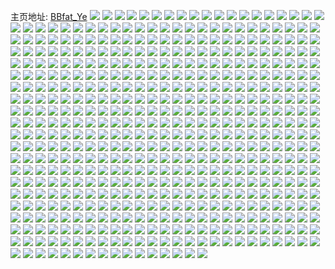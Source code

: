 主页地址: [BBfat_Ye](https://weibo.com/u/6334858613) 
![](https://wx4.sinaimg.cn/mw2000/006UIq6Vly1h9nfqwia8hj32c0340u10.jpg) 
![](https://wx4.sinaimg.cn/mw2000/006UIq6Vly1h9nfrem6htj32c0340x6q.jpg) 
![](https://wx4.sinaimg.cn/mw2000/006UIq6Vly1h9nfrkjxevj32702xbb2a.jpg) 
![](https://wx4.sinaimg.cn/mw2000/006UIq6Vly1h9my92kx27j32c0340hdu.jpg) 
![](https://wx4.sinaimg.cn/mw2000/006UIq6Vly1h9my9bxynpj32ai320e82.jpg) 
![](https://wx4.sinaimg.cn/mw2000/006UIq6Vly1h9myauv4fyj32dc35sqv8.jpg) 
![](https://wx4.sinaimg.cn/mw2000/006UIq6Vly1h9my9p5jtcj31sc2dshdu.jpg) 
![](https://wx4.sinaimg.cn/mw2000/006UIq6Vly1h9myb9ss6nj32at32e4qr.jpg) 
![](https://wx4.sinaimg.cn/mw2000/006UIq6Vly1h9jv2ovah0j30vr16c48e.jpg) 
![](https://wx4.sinaimg.cn/mw2000/006UIq6Vly1h9jv2t7yryj32c03407wl.jpg) 
![](https://wx4.sinaimg.cn/mw2000/006UIq6Vly1h9jv2ua6moj31re2ciu0x.jpg) 
![](https://wx4.sinaimg.cn/mw2000/006UIq6Vly1h9jv2wk4ytj314h1hzkjl.jpg) 
![](https://wx4.sinaimg.cn/mw2000/006UIq6Vly1h9jv3lywmdj30u713u143.jpg) 
![](https://wx4.sinaimg.cn/mw2000/006UIq6Vly1h9iiereunrj319w1p64kc.jpg) 
![](https://wx4.sinaimg.cn/mw2000/006UIq6Vly1h9ii83vrzrj32c0340qv6.jpg) 
![](https://wx4.sinaimg.cn/mw2000/006UIq6Vly1h9ii927wgqj32c0340kjn.jpg) 
![](https://wx4.sinaimg.cn/mw2000/006UIq6Vly1h9ii7ugrg6j32c0340e82.jpg) 
![](https://wx4.sinaimg.cn/mw2000/006UIq6Vly1h9ii9m7rhwj32c033znpd.jpg) 
![](https://wx4.sinaimg.cn/mw2000/006UIq6Vly1h9ii8u06d9j31sd2dthdt.jpg) 
![](https://wx4.sinaimg.cn/mw2000/006UIq6Vly1h9ii7e70qpj31qg2bae81.jpg) 
![](https://wx4.sinaimg.cn/mw2000/006UIq6Vly1h9ii8pp9xrj31um2gte81.jpg) 
![](https://wx4.sinaimg.cn/mw2000/006UIq6Vly1h9ii8okbetj31vs2ienpd.jpg) 
![](https://wx4.sinaimg.cn/mw2000/006UIq6Vly1h9ii7p6urgj32c033zb2c.jpg) 
![](https://wx4.sinaimg.cn/mw2000/006UIq6Vly1h9ii8g9jzrj32a931p7wk.jpg) 
![](https://wx4.sinaimg.cn/mw2000/006UIq6Vly1h9ii8m32drj32c0340qv7.jpg) 
![](https://wx4.sinaimg.cn/mw2000/006UIq6Vly1h9ii8qnr2zj32c0340kjl.jpg) 
![](https://wx4.sinaimg.cn/mw2000/006UIq6Vly1h9ii8vb9llj32dc35sqv5.jpg) 
![](https://wx4.sinaimg.cn/mw2000/006UIq6Vly1h9iia52sn1j32c03404qr.jpg) 
![](https://wx4.sinaimg.cn/mw2000/006UIq6Vly1h9gdrkawhyj32c0340e82.jpg) 
![](https://wx4.sinaimg.cn/mw2000/006UIq6Vly1h9gdro9wbyj32002o0kjm.jpg) 
![](https://wx4.sinaimg.cn/mw2000/006UIq6Vly1h9gdrmgma2j31sc2dshdt.jpg) 
![](https://wx4.sinaimg.cn/mw2000/006UIq6Vly1h9gdrj7aq8j31rh2ife82.jpg) 
![](https://wx4.sinaimg.cn/mw2000/006UIq6Vly1h9gdrq3ij9j32c03407wi.jpg) 
![](https://wx4.sinaimg.cn/mw2000/006UIq6Vly1h9gdrr8febj32dc35s7wi.jpg) 
![](https://wx4.sinaimg.cn/mw2000/006UIq6Vly1h9gdru16vaj32c0340qv6.jpg) 
![](https://wx4.sinaimg.cn/mw2000/006UIq6Vly1h9gdvxzfogj32c0340npe.jpg) 
![](https://wx4.sinaimg.cn/mw2000/006UIq6Vly1h9ge37as2sj31sc2dse82.jpg) 
![](https://wx4.sinaimg.cn/mw2000/006UIq6Vly1h9gdrln2z0j32832ys7wj.jpg) 
![](https://wx4.sinaimg.cn/mw2000/006UIq6Vly1h9gdvv84e0j320x2p81ky.jpg) 
![](https://wx4.sinaimg.cn/mw2000/006UIq6Vly1h9f6gxoh2wj32c0340e83.jpg) 
![](https://wx4.sinaimg.cn/mw2000/006UIq6Vly1h9f6h43xqwj32c0340b2b.jpg) 
![](https://wx4.sinaimg.cn/mw2000/006UIq6Vly1h9f6h0guc0j32dc35sqv5.jpg) 
![](https://wx4.sinaimg.cn/mw2000/006UIq6Vly1h9f6h20c6tj32dc35snpe.jpg) 
![](https://wx4.sinaimg.cn/mw2000/006UIq6Vly1h9f6gzi681j31tk2fex6p.jpg) 
![](https://wx4.sinaimg.cn/mw2000/006UIq6Vly1h9bgf294vlj31r0340qv6.jpg) 
![](https://wx4.sinaimg.cn/mw2000/006UIq6Vly1h9bgflvnrlj31sc2dsu0x.jpg) 
![](https://wx4.sinaimg.cn/mw2000/006UIq6Vly1h9bgfp6z21j31sc2dsnpd.jpg) 
![](https://wx4.sinaimg.cn/mw2000/006UIq6Vly1h9bgg802hgj31sc2ds1kz.jpg) 
![](https://wx4.sinaimg.cn/mw2000/006UIq6Vly1h9bggk3nihj32aa31p4qr.jpg) 
![](https://wx4.sinaimg.cn/mw2000/006UIq6Vly1h9bggknawyj311i1e079j.jpg) 
![](https://wx4.sinaimg.cn/mw2000/006UIq6Vly1h9bggsqnqbj31j821mx6p.jpg) 
![](https://wx4.sinaimg.cn/mw2000/006UIq6Vly1h977h5bb8xj32c0340qv6.jpg) 
![](https://wx4.sinaimg.cn/mw2000/006UIq6Vly1h977gvzqeyj32d635s1kz.jpg) 
![](https://wx4.sinaimg.cn/mw2000/006UIq6Vly1h977hbnjjij31ob28db29.jpg) 
![](https://wx4.sinaimg.cn/mw2000/006UIq6Vly1h977h9d7x1j32dg35s1kx.jpg) 
![](https://wx4.sinaimg.cn/mw2000/006UIq6Vly1h977hgwycyj31on28u4qq.jpg) 
![](https://wx4.sinaimg.cn/mw2000/006UIq6Vly1h977hqhn6rj30yi1a0wzj.jpg) 
![](https://wx4.sinaimg.cn/mw2000/006UIq6Vly1h92d53xzcuj31z82mye82.jpg) 
![](https://wx4.sinaimg.cn/mw2000/006UIq6Vly1h92d55dhggj32c02c0b2a.jpg) 
![](https://wx4.sinaimg.cn/mw2000/006UIq6Vly1h92d576jdwj32c0340e83.jpg) 
![](https://wx4.sinaimg.cn/mw2000/006UIq6Vly1h92d58d8ofj32dc35sx6p.jpg) 
![](https://wx4.sinaimg.cn/mw2000/006UIq6Vly1h92d59og35j32dc35s4qq.jpg) 
![](https://wx4.sinaimg.cn/mw2000/006UIq6Vly1h92d5bxiucj31yq2mcx6q.jpg) 
![](https://wx4.sinaimg.cn/mw2000/006UIq6Vly1h92d5d2ydaj32c03407wi.jpg) 
![](https://wx4.sinaimg.cn/mw2000/006UIq6Vly1h92d52qb4vj32c0340u0y.jpg) 
![](https://wx4.sinaimg.cn/mw2000/006UIq6Vly1h92d5flni0j32c0340qv6.jpg) 
![](https://wx4.sinaimg.cn/mw2000/006UIq6Vly1h92d5hnlm4j32c03407wj.jpg) 
![](https://wx4.sinaimg.cn/mw2000/006UIq6Vly1h90oe2xnvbj32c0340hdw.jpg) 
![](https://wx4.sinaimg.cn/mw2000/006UIq6Vly1h90oebs6e8j317d37ke82.jpg) 
![](https://wx4.sinaimg.cn/mw2000/006UIq6Vly1h90oeflfdtj31uf2gkkjm.jpg) 
![](https://wx4.sinaimg.cn/mw2000/006UIq6Vly1h90oe72zeuj32c0340kjm.jpg) 
![](https://wx4.sinaimg.cn/mw2000/006UIq6Vly1h8vhdlpyo3j32512upnpd.jpg) 
![](https://wx4.sinaimg.cn/mw2000/006UIq6Vly1h8vhdmyjqgj32c03401ky.jpg) 
![](https://wx4.sinaimg.cn/mw2000/006UIq6Vly1h8vhdocj2cj31op28xkjm.jpg) 
![](https://wx4.sinaimg.cn/mw2000/006UIq6Vly1h8vhdpb468j31sc2dsb2a.jpg) 
![](https://wx4.sinaimg.cn/mw2000/006UIq6Vly1h8vhdqymjij31sc2dsqv6.jpg) 
![](https://wx4.sinaimg.cn/mw2000/006UIq6Vly1h8vhdsgtb0j31sc2dshdu.jpg) 
![](https://wx4.sinaimg.cn/mw2000/006UIq6Vly1h8vhdtllatj31sc2dsnpe.jpg) 
![](https://wx4.sinaimg.cn/mw2000/006UIq6Vly1h8vhduv8npj31sc2dsu0y.jpg) 
![](https://wx4.sinaimg.cn/mw2000/006UIq6Vly1h8vhdw3dzbj31sc2dsx6q.jpg) 
![](https://wx4.sinaimg.cn/mw2000/006UIq6Vly1h8vhd9ip2yj32da35s7wi.jpg) 
![](https://wx4.sinaimg.cn/mw2000/006UIq6Vly1h8vhdb6nfpj31sc2ds1kz.jpg) 
![](https://wx4.sinaimg.cn/mw2000/006UIq6Vly1h8vhdde3f1j32c0340e82.jpg) 
![](https://wx4.sinaimg.cn/mw2000/006UIq6Vly1h8vhdewontj32c03407wj.jpg) 
![](https://wx4.sinaimg.cn/mw2000/006UIq6Vly1h8vhdg55fdj31sc2dsx6q.jpg) 
![](https://wx4.sinaimg.cn/mw2000/006UIq6Vly1h8vhdhlufnj31sc2dsu0y.jpg) 
![](https://wx4.sinaimg.cn/mw2000/006UIq6Vly1h8vhdix3wyj31sc2ds7wj.jpg) 
![](https://wx4.sinaimg.cn/mw2000/006UIq6Vly1h8vhd7wfffj31sc2ds7wj.jpg) 
![](https://wx4.sinaimg.cn/mw2000/006UIq6Vly1h8vhdkd3z1j31sc2dsx6q.jpg) 
![](https://wx4.sinaimg.cn/mw2000/006UIq6Vly1h8ttr1pdfkj31p32ox4qq.jpg) 
![](https://wx4.sinaimg.cn/mw2000/006UIq6Vly1h8ttr46xjij30zj1r67wh.jpg) 
![](https://wx4.sinaimg.cn/mw2000/006UIq6Vly1h8ttr5c3tmj30yi22onpd.jpg) 
![](https://wx4.sinaimg.cn/mw2000/006UIq6Vly1h8ttraj4vyj31sc2dsqv6.jpg) 
![](https://wx4.sinaimg.cn/mw2000/006UIq6Vly1h8ttr95nmwj3181269b29.jpg) 
![](https://wx4.sinaimg.cn/mw2000/006UIq6Vly1h8ttraxgofj30u00u0q83.jpg) 
![](https://wx4.sinaimg.cn/mw2000/006UIq6Vly1h8smse549lj32c0340b2b.jpg) 
![](https://wx4.sinaimg.cn/mw2000/006UIq6Vly1h8smseo9g7j30yi22oano.jpg) 
![](https://wx4.sinaimg.cn/mw2000/006UIq6Vly1h8smsf3343j30yi22oh06.jpg) 
![](https://wx4.sinaimg.cn/mw2000/006UIq6Vly1h8smsft8x6j30yi22ongd.jpg) 
![](https://wx4.sinaimg.cn/mw2000/006UIq6Vly1h8smsbodtqj322w2rwqv6.jpg) 
![](https://wx4.sinaimg.cn/mw2000/006UIq6Vly1h8smsw4cdcj31li24pe82.jpg) 
![](https://wx4.sinaimg.cn/mw2000/006UIq6Vly1h8smsq5r1oj32c0340kjn.jpg) 
![](https://wx4.sinaimg.cn/mw2000/006UIq6Vly1h8smsrmi6kj31t92f0hdu.jpg) 
![](https://wx4.sinaimg.cn/mw2000/006UIq6Vly1h8smsophfoj32bv33te84.jpg) 
![](https://wx4.sinaimg.cn/mw2000/006UIq6Vly1h8lwk84ladj31621k41dr.jpg) 
![](https://wx4.sinaimg.cn/mw2000/006UIq6Vly1h8lwkdnxxwj31sc2ds7wj.jpg) 
![](https://wx4.sinaimg.cn/mw2000/006UIq6Vly1h8lwkbqacyj31sc2dsb2b.jpg) 
![](https://wx4.sinaimg.cn/mw2000/006UIq6Vly1h8lwkqrj7uj30m813jjz6.jpg) 
![](https://wx4.sinaimg.cn/mw2000/006UIq6Vly1h8lwkebuu1j319q29a4qp.jpg) 
![](https://wx4.sinaimg.cn/mw2000/006UIq6Vly1h8lwkfka5tj31i02o0qv5.jpg) 
![](https://wx4.sinaimg.cn/mw2000/006UIq6Vly1h8lwk7onv3j31we2ehkjl.jpg) 
![](https://wx4.sinaimg.cn/mw2000/006UIq6Vly1h8lwki8b8xj32c0340x6p.jpg) 
![](https://wx4.sinaimg.cn/mw2000/006UIq6Vly1h8lwkk8ivwj32c03407wj.jpg) 
![](https://wx4.sinaimg.cn/mw2000/006UIq6Vly1h8lwkp60tbj32c0340hdv.jpg) 
![](https://wx4.sinaimg.cn/mw2000/006UIq6Vly1h8juzhzo4kj32c0340u0y.jpg) 
![](https://wx4.sinaimg.cn/mw2000/006UIq6Vly1h8jv08b2dhj32bt2yie82.jpg) 
![](https://wx4.sinaimg.cn/mw2000/006UIq6Vly1h8iom9l06yj31y42lhqv5.jpg) 
![](https://wx4.sinaimg.cn/mw2000/006UIq6Vly1h8iomays2yj32dc35sx6q.jpg) 
![](https://wx4.sinaimg.cn/mw2000/006UIq6Vly1h8iomm0iygj32c0340npe.jpg) 
![](https://wx4.sinaimg.cn/mw2000/006UIq6Vly1h8iomkf20ej32c0340e82.jpg) 
![](https://wx4.sinaimg.cn/mw2000/006UIq6Vly1h8iom7jhalj32c03401kz.jpg) 
![](https://wx4.sinaimg.cn/mw2000/006UIq6Vly1h8iomppyk0j329k30rqv6.jpg) 
![](https://wx4.sinaimg.cn/mw2000/006UIq6Vly1h8iomdsensj31wh2jbe82.jpg) 
![](https://wx4.sinaimg.cn/mw2000/006UIq6Vly1h8iomfizuxj31t92ezx6p.jpg) 
![](https://wx4.sinaimg.cn/mw2000/006UIq6Vly1h8iomhaec9j328j340qv6.jpg) 
![](https://wx4.sinaimg.cn/mw2000/006UIq6Vly1h8iom8kffxj32622w3npe.jpg) 
![](https://wx4.sinaimg.cn/mw2000/006UIq6Vly1h8gm67rwwqj32c0340qv6.jpg) 
![](https://wx4.sinaimg.cn/mw2000/006UIq6Vly1h8gm747f0sj322f2r84qq.jpg) 
![](https://wx4.sinaimg.cn/mw2000/006UIq6Vly1h8gm6x7ctwj32c0340qv6.jpg) 
![](https://wx4.sinaimg.cn/mw2000/006UIq6Vly1h8gm6dz46ij31xk2kr4qq.jpg) 
![](https://wx4.sinaimg.cn/mw2000/006UIq6Vly1h8gm6skvgzj31pv2aix6p.jpg) 
![](https://wx4.sinaimg.cn/mw2000/006UIq6Vly1h8gm6o21z0j31uf2gkx6p.jpg) 
![](https://wx4.sinaimg.cn/mw2000/006UIq6Vly1h8gm784pxfj323j2spnpe.jpg) 
![](https://wx4.sinaimg.cn/mw2000/006UIq6Vly1h8gm8alz0nj326f2wjx6q.jpg) 
![](https://wx4.sinaimg.cn/mw2000/006UIq6Vly1h8gm65j37mj31q62awnpd.jpg) 
![](https://wx4.sinaimg.cn/mw2000/006UIq6Vly1h8gm6kpvyjj32c0340hdv.jpg) 
![](https://wx4.sinaimg.cn/mw2000/006UIq6Vly1h8gm720pgnj321u2qgx6p.jpg) 
![](https://wx4.sinaimg.cn/mw2000/006UIq6Vly1h8gm7bzd32j32c03407wi.jpg) 
![](https://wx4.sinaimg.cn/mw2000/006UIq6Vly1h8gm7hec45j32c03407wj.jpg) 
![](https://wx4.sinaimg.cn/mw2000/006UIq6Vly1h8gm829es8j32c0340qv6.jpg) 
![](https://wx4.sinaimg.cn/mw2000/006UIq6Vly1h8ec989xrsj32c0340b2c.jpg) 
![](https://wx4.sinaimg.cn/mw2000/006UIq6Vly1h8ec8fm26nj31sg2dxqv5.jpg) 
![](https://wx4.sinaimg.cn/mw2000/006UIq6Vly1h8ec8o99sqj32c0340qv8.jpg) 
![](https://wx4.sinaimg.cn/mw2000/006UIq6Vly1h8ec8iznbfj31ok2cm1ky.jpg) 
![](https://wx4.sinaimg.cn/mw2000/006UIq6Vly1h8ec8v4m8oj326w2w3u0y.jpg) 
![](https://wx4.sinaimg.cn/mw2000/006UIq6Vly1h8ec9d7dg5j32c0340qv6.jpg) 
![](https://wx4.sinaimg.cn/mw2000/006UIq6Vly1h8ec8rm963j32c0340kjm.jpg) 
![](https://wx4.sinaimg.cn/mw2000/006UIq6Vly1h8ec91dgj0j31jb21q1kx.jpg) 
![](https://wx4.sinaimg.cn/mw2000/006UIq6Vly1h8ec8zyrgvj32c0340hdw.jpg) 
![](https://wx4.sinaimg.cn/mw2000/006UIq6Vly1h8bwlceripj31ay1qme2n.jpg) 
![](https://wx4.sinaimg.cn/mw2000/006UIq6Vly1h8bwle2meaj32dc35snpd.jpg) 
![](https://wx4.sinaimg.cn/mw2000/006UIq6Vly1h8bwlgu4cnj31bj1rde81.jpg) 
![](https://wx4.sinaimg.cn/mw2000/006UIq6Vly1h8bwlltfybj32b22v9kjm.jpg) 
![](https://wx4.sinaimg.cn/mw2000/006UIq6Vly1h8bwls7z6jj326h2wnqv6.jpg) 
![](https://wx4.sinaimg.cn/mw2000/006UIq6Vly1h8bwlv6611j327w35s7wi.jpg) 
![](https://wx4.sinaimg.cn/mw2000/006UIq6Vly1h8bwlb9ognj32c0340kjm.jpg) 
![](https://wx4.sinaimg.cn/mw2000/006UIq6Vly1h8bwlzokzlj326b2weqv6.jpg) 
![](https://wx4.sinaimg.cn/mw2000/006UIq6Vly1h8bwm5wz25j32dc35su0x.jpg) 
![](https://wx4.sinaimg.cn/mw2000/006UIq6Vly1h8bwm72yutj31ij20pe81.jpg) 
![](https://wx4.sinaimg.cn/mw2000/006UIq6Vly1h8bwmat2i7j31oq276e82.jpg) 
![](https://wx4.sinaimg.cn/mw2000/006UIq6Vly1h8ambtaneaj31rv2d6qv5.jpg) 
![](https://wx4.sinaimg.cn/mw2000/006UIq6Vly1h8ambu2sn8j31kb2331kx.jpg) 
![](https://wx4.sinaimg.cn/mw2000/006UIq6Vly1h8ampp6d7ij32c0340qv6.jpg) 
![](https://wx4.sinaimg.cn/mw2000/006UIq6Vly1h8ambk92glj32c0340hdu.jpg) 
![](https://wx4.sinaimg.cn/mw2000/006UIq6Vly1h8ambqk6zrj32c0340kjm.jpg) 
![](https://wx4.sinaimg.cn/mw2000/006UIq6Vly1h8amb83h4qj32dc35su0x.jpg) 
![](https://wx4.sinaimg.cn/mw2000/006UIq6Vly1h8actp6v5fj32c0340b2a.jpg) 
![](https://wx4.sinaimg.cn/mw2000/006UIq6Vly1h8acu08b6jj329d30i1kz.jpg) 
![](https://wx4.sinaimg.cn/mw2000/006UIq6Vly1h8acu9ahgrj32c0340u0y.jpg) 
![](https://wx4.sinaimg.cn/mw2000/006UIq6Vly1h8acue83x1j32c0340x6q.jpg) 
![](https://wx4.sinaimg.cn/mw2000/006UIq6Vly1h8actmogfij31p529j4qp.jpg) 
![](https://wx4.sinaimg.cn/mw2000/006UIq6Vly1h89kjmagkuj30kn0ridm1.jpg) 
![](https://wx4.sinaimg.cn/mw2000/006UIq6Vly1h89kj3n0wyj32c0340hdv.jpg) 
![](https://wx4.sinaimg.cn/mw2000/006UIq6Vly1h89kj6bk2tj31sc2dsb2b.jpg) 
![](https://wx4.sinaimg.cn/mw2000/006UIq6Vly1h89kj8ylx2j32dc35sb2a.jpg) 
![](https://wx4.sinaimg.cn/mw2000/006UIq6Vly1h89kjbv8w9j32dc35s1ky.jpg) 
![](https://wx4.sinaimg.cn/mw2000/006UIq6Vly1h89kjd79vqj322s2rpu0x.jpg) 
![](https://wx4.sinaimg.cn/mw2000/006UIq6Vly1h89kjiobfjj32c03404qr.jpg) 
![](https://wx4.sinaimg.cn/mw2000/006UIq6Vly1h89kjllmtij32c0340x6q.jpg) 
![](https://wx4.sinaimg.cn/mw2000/006UIq6Vly1h84u7eia9uj31hn2oxx6p.jpg) 
![](https://wx4.sinaimg.cn/mw2000/006UIq6Vly1h84u7hpygwj31x72kanoz.jpg) 
![](https://wx4.sinaimg.cn/mw2000/006UIq6Vly1h84u80wa07j32c03407wj.jpg) 
![](https://wx4.sinaimg.cn/mw2000/006UIq6Vly1h82ifobrsgj314h1hyaq0.jpg) 
![](https://wx4.sinaimg.cn/mw2000/006UIq6Vly1h82ig7f51ej31r92einpd.jpg) 
![](https://wx4.sinaimg.cn/mw2000/006UIq6Vly1h82ifnlbxej32c0340qv6.jpg) 
![](https://wx4.sinaimg.cn/mw2000/006UIq6Vly1h82ifkcye5j31sc2dsx6q.jpg) 
![](https://wx4.sinaimg.cn/mw2000/006UIq6Vly1h82ifa3lzaj31sc2dsqv6.jpg) 
![](https://wx4.sinaimg.cn/mw2000/006UIq6Vly1h82ixhigwdj32dc35shdt.jpg) 
![](https://wx4.sinaimg.cn/mw2000/006UIq6Vly1h82ig4p1pgj32c0340b2a.jpg) 
![](https://wx4.sinaimg.cn/mw2000/006UIq6Vly1h82ig9yztcj32c0340b2a.jpg) 
![](https://wx4.sinaimg.cn/mw2000/006UIq6Vly1h82ifcolcrj31sc2dsu0y.jpg) 
![](https://wx4.sinaimg.cn/mw2000/006UIq6Vly1h82iff4x35j31sc2dsx6q.jpg) 
![](https://wx4.sinaimg.cn/mw2000/006UIq6Vly1h82iuhqlc8j32c0340npe.jpg) 
![](https://wx4.sinaimg.cn/mw2000/006UIq6Vly1h82ifu9zq1j32c0340b2a.jpg) 
![](https://wx4.sinaimg.cn/mw2000/006UIq6Vly1h82ixgfkzqj329y31a7wj.jpg) 
![](https://wx4.sinaimg.cn/mw2000/006UIq6Vly1h7z6cb8zw2j32c0340npe.jpg) 
![](https://wx4.sinaimg.cn/mw2000/006UIq6Vly1h7wuecets1j32c03401kz.jpg) 
![](https://wx4.sinaimg.cn/mw2000/006UIq6Vly1h7wuentoe3j31jp22a1ky.jpg) 
![](https://wx4.sinaimg.cn/mw2000/006UIq6Vly1h7wugf0f0hj31371gsnfl.jpg) 
![](https://wx4.sinaimg.cn/mw2000/006UIq6Vly1h7wugzdfevj31qx2bwe83.jpg) 
![](https://wx4.sinaimg.cn/mw2000/006UIq6Vly1h7wuf14g9bj32da35skjm.jpg) 
![](https://wx4.sinaimg.cn/mw2000/006UIq6Vly1h7wugbezw7j31r427nu0x.jpg) 
![](https://wx4.sinaimg.cn/mw2000/006UIq6Vly1h7wufyctgdj32dc35se83.jpg) 
![](https://wx4.sinaimg.cn/mw2000/006UIq6Vly1h7uevi81dxj32da35sx6p.jpg) 
![](https://wx4.sinaimg.cn/mw2000/006UIq6Vly1h7uevdf1nuj32b232q1kz.jpg) 
![](https://wx4.sinaimg.cn/mw2000/006UIq6Vly1h7uevfdeskj319i1oox5o.jpg) 
![](https://wx4.sinaimg.cn/mw2000/006UIq6Vly1h7uevkdyo3j32dc35shdt.jpg) 
![](https://wx4.sinaimg.cn/mw2000/006UIq6Vly1h7uevgn8udj32dc35sx6p.jpg) 
![](https://wx4.sinaimg.cn/mw2000/006UIq6Vly1h7uevm7p61j32c03401l0.jpg) 
![](https://wx4.sinaimg.cn/mw2000/006UIq6Vly1h7nja1ykrnj32dc35sb29.jpg) 
![](https://wx4.sinaimg.cn/mw2000/006UIq6Vly1h7nja321g7j32da35s7mx.jpg) 
![](https://wx4.sinaimg.cn/mw2000/006UIq6Vly1h7ng0uaecij32dc35se82.jpg) 
![](https://wx4.sinaimg.cn/mw2000/006UIq6Vly1h7ng10rv5dj32dc35sx6p.jpg) 
![](https://wx4.sinaimg.cn/mw2000/006UIq6Vly1h7mbcna2amj32c0340qv6.jpg) 
![](https://wx4.sinaimg.cn/mw2000/006UIq6Vly1h7mbd5q8laj31uu2h4e81.jpg) 
![](https://wx4.sinaimg.cn/mw2000/006UIq6Vly1h7mbd2fvnaj32c0340npe.jpg) 
![](https://wx4.sinaimg.cn/mw2000/006UIq6Vly1h7mbfa2xd5j30xc17bnbb.jpg) 
![](https://wx4.sinaimg.cn/mw2000/006UIq6Vly1h7mbfg6py7j30xc17jdst.jpg) 
![](https://wx4.sinaimg.cn/mw2000/006UIq6Vly1h7joapdvkij32c0340b2b.jpg) 
![](https://wx4.sinaimg.cn/mw2000/006UIq6Vly1h7job37fs6j31xf2kkb2a.jpg) 
![](https://wx4.sinaimg.cn/mw2000/006UIq6Vly1h7joblmyxbj32c03404qq.jpg) 
![](https://wx4.sinaimg.cn/mw2000/006UIq6Vly1h7jo9hd668j31xk2kr7wi.jpg) 
![](https://wx4.sinaimg.cn/mw2000/006UIq6Vly1h7joa6ced7j32c0340u0y.jpg) 
![](https://wx4.sinaimg.cn/mw2000/006UIq6Vly1h7jofl4dgwj31gn2w2u0x.jpg) 
![](https://wx4.sinaimg.cn/mw2000/006UIq6Vly1h7jodejp0vj32c0340hdv.jpg) 
![](https://wx4.sinaimg.cn/mw2000/006UIq6Vly1h7jofowpvkj32c0340hdv.jpg) 
![](https://wx4.sinaimg.cn/mw2000/006UIq6Vly1h7joft1410j329r30z7wj.jpg) 
![](https://wx4.sinaimg.cn/mw2000/006UIq6Vly1h7jofuukbfj32c03407wj.jpg) 
![](https://wx4.sinaimg.cn/mw2000/006UIq6Vly1h7jofiakxgj32c0340b2b.jpg) 
![](https://wx4.sinaimg.cn/mw2000/006UIq6Vly1h7fhhmx3jjj32c0340tg3.jpg) 
![](https://wx4.sinaimg.cn/mw2000/006UIq6Vly1h7fhhekdi1j32c0340qag.jpg) 
![](https://wx4.sinaimg.cn/mw2000/006UIq6Vly1h7fhhuhsxmj32dc35sjxw.jpg) 
![](https://wx4.sinaimg.cn/mw2000/006UIq6Vly1h7fhhx72i5j32c03401kz.jpg) 
![](https://wx4.sinaimg.cn/mw2000/006UIq6Vly1h7fhi43q7tj32da35se82.jpg) 
![](https://wx4.sinaimg.cn/mw2000/006UIq6Vly1h7fhi6zm74j32132pgkjm.jpg) 
![](https://wx4.sinaimg.cn/mw2000/006UIq6Vly1h7fhif9an0j32da35s0zz.jpg) 
![](https://wx4.sinaimg.cn/mw2000/006UIq6Vly1h7fhihbu4bj32dc35sn47.jpg) 
![](https://wx4.sinaimg.cn/mw2000/006UIq6Vly1h7ebjzfc1fj31r52c9axw.jpg) 
![](https://wx4.sinaimg.cn/mw2000/006UIq6Vly1h7ebk2hx3dj32c03407bc.jpg) 
![](https://wx4.sinaimg.cn/mw2000/006UIq6Vly1h7ebk4n825j32c03407nd.jpg) 
![](https://wx4.sinaimg.cn/mw2000/006UIq6Vly1h7ebk699klj326q2wyb2a.jpg) 
![](https://wx4.sinaimg.cn/mw2000/006UIq6Vly1h7c3b17rlxj32c0340n54.jpg) 
![](https://wx4.sinaimg.cn/mw2000/006UIq6Vly1h7c3ay1wh4j320z2pbkjm.jpg) 
![](https://wx4.sinaimg.cn/mw2000/006UIq6Vly1h7c3atnvdij32c0340k0d.jpg) 
![](https://wx4.sinaimg.cn/mw2000/006UIq6Vly1h769m1tlbaj30os1fvgnp.jpg) 
![](https://wx4.sinaimg.cn/mw2000/006UIq6Vly1h769m1gd4lj30u01hc0xq.jpg) 
![](https://wx4.sinaimg.cn/mw2000/006UIq6Vly1h769m21enqj30u01hb3zt.jpg) 
![](https://wx4.sinaimg.cn/mw2000/006UIq6Vly1h769m525ohj30u01hb0vj.jpg) 
![](https://wx4.sinaimg.cn/mw2000/006UIq6Vly1h769m3qm7tj30u01heqa2.jpg) 
![](https://wx4.sinaimg.cn/mw2000/006UIq6Vly1h769m40e9yj30u01hddqk.jpg) 
![](https://wx4.sinaimg.cn/mw2000/006UIq6Vly1h750ewx2bhj30u0140n3n.jpg) 
![](https://wx4.sinaimg.cn/mw2000/006UIq6Vly1h750exjhn8j30u0140acy.jpg) 
![](https://wx4.sinaimg.cn/mw2000/006UIq6Vly1h750ew9yxtj30u0140770.jpg) 
![](https://wx4.sinaimg.cn/mw2000/006UIq6Vly1h750exyuepj30u012cgnz.jpg) 
![](https://wx4.sinaimg.cn/mw2000/006UIq6Vly1h750eyjzcbj30u0140gpu.jpg) 
![](https://wx4.sinaimg.cn/mw2000/006UIq6Vly1h72v6rzbagj30u019177e.jpg) 
![](https://wx4.sinaimg.cn/mw2000/006UIq6Vly1h72v6scid2j30u0140tdk.jpg) 
![](https://wx4.sinaimg.cn/mw2000/006UIq6Vly1h72v6stfg5j30u0190jvu.jpg) 
![](https://wx4.sinaimg.cn/mw2000/006UIq6Vly1h72v6t5japj30u0191n2c.jpg) 
![](https://wx4.sinaimg.cn/mw2000/006UIq6Vly1h6zehlsk5xj30u01sytka.jpg) 
![](https://wx4.sinaimg.cn/mw2000/006UIq6Vly1h6wuturl04j30u014078z.jpg) 
![](https://wx4.sinaimg.cn/mw2000/006UIq6Vly1h6wutv5dcdj30u0140dhs.jpg) 
![](https://wx4.sinaimg.cn/mw2000/006UIq6Vly1h6wutvhyiaj30u014042m.jpg) 
![](https://wx4.sinaimg.cn/mw2000/006UIq6Vly1h6wutvx3i6j30u014078w.jpg) 
![](https://wx4.sinaimg.cn/mw2000/006UIq6Vly1h6wutwdngoj30u01400wk.jpg) 
![](https://wx4.sinaimg.cn/mw2000/006UIq6Vly1h6wutwmzjxj30u0140wir.jpg) 
![](https://wx4.sinaimg.cn/mw2000/006UIq6Vly1h6wutx0efjj30u0140gov.jpg) 
![](https://wx4.sinaimg.cn/mw2000/006UIq6Vly1h6wv0py7dtj30rs10nn2i.jpg) 
![](https://wx4.sinaimg.cn/mw2000/006UIq6Vly1h6wutxdzfij30u01400wr.jpg) 
![](https://wx4.sinaimg.cn/mw2000/006UIq6Vly1h6wuu9lrqpj321f2pv7wi.jpg) 
![](https://wx4.sinaimg.cn/mw2000/006UIq6Vly1h6wuy4w1kzj316g0u0wfh.jpg) 
![](https://wx4.sinaimg.cn/mw2000/006UIq6Vly1h6wuy57bxzj30u014076i.jpg) 
![](https://wx4.sinaimg.cn/mw2000/006UIq6Vly1h6wv37pq2aj31sc2dskjl.jpg) 
![](https://wx4.sinaimg.cn/mw2000/006UIq6Vly1h6wv38zgogj30rq110ncs.jpg) 
![](https://wx4.sinaimg.cn/mw2000/006UIq6Vly1h6wv3jnt1qj31r92ccu0y.jpg) 
![](https://wx4.sinaimg.cn/mw2000/006UIq6Vly1h6wv3p4xauj32c0340gzz.jpg) 
![](https://wx4.sinaimg.cn/mw2000/006UIq6Vly1h6vsk1tlg7j31r03404qq.jpg) 
![](https://wx4.sinaimg.cn/mw2000/006UIq6Vly1h6vsjrkwf6j31p730tnpd.jpg) 
![](https://wx4.sinaimg.cn/mw2000/006UIq6Vly1h6vsnwdecqj31r0340gp6.jpg) 
![](https://wx4.sinaimg.cn/mw2000/006UIq6Vly1h6vsjw6h7yj31r03400yg.jpg) 
![](https://wx4.sinaimg.cn/mw2000/006UIq6Vly1h6uqwtwkcuj32c0340qv7.jpg) 
![](https://wx4.sinaimg.cn/mw2000/006UIq6Vly1h6uqwxu3joj32c0340qv8.jpg) 
![](https://wx4.sinaimg.cn/mw2000/006UIq6Vly1h6uqxvl7pkj32c034013w.jpg) 
![](https://wx4.sinaimg.cn/mw2000/006UIq6Vly1h6uqx1ca00j32c03404hx.jpg) 
![](https://wx4.sinaimg.cn/mw2000/006UIq6Vly1h6uqx9nmvaj32c03407pj.jpg) 
![](https://wx4.sinaimg.cn/mw2000/006UIq6Vly1h6uqx5eh4ij31sc2dsx6q.jpg) 
![](https://wx4.sinaimg.cn/mw2000/006UIq6Vly1h6uqxckmq8j31sc2dsnhl.jpg) 
![](https://wx4.sinaimg.cn/mw2000/006UIq6Vly1h6uqxeuizfj31sc2ds7wj.jpg) 
![](https://wx4.sinaimg.cn/mw2000/006UIq6Vly1h6uqxi6e6hj31sc2dsb2b.jpg) 
![](https://wx4.sinaimg.cn/mw2000/006UIq6Vly1h6uqxlwnnpj32c03407wk.jpg) 
![](https://wx4.sinaimg.cn/mw2000/006UIq6Vly1h6uqxplqbsj31hq30dx6q.jpg) 
![](https://wx4.sinaimg.cn/mw2000/006UIq6Vly1h6tklbb0uej31sc2ds1kz.jpg) 
![](https://wx4.sinaimg.cn/mw2000/006UIq6Vly1h6tkl3wp0jj31sc2ds7wj.jpg) 
![](https://wx4.sinaimg.cn/mw2000/006UIq6Vly1h6shxpts2jj31r02c04qq.jpg) 
![](https://wx4.sinaimg.cn/mw2000/006UIq6Vly1h6shyzsh2pj31r02c07wi.jpg) 
![](https://wx4.sinaimg.cn/mw2000/006UIq6Vly1h6shykecz1j31r02c01ky.jpg) 
![](https://wx4.sinaimg.cn/mw2000/006UIq6Vly1h6shxfzziuj31r02c0b29.jpg) 
![](https://wx4.sinaimg.cn/mw2000/006UIq6Vly1h6shxdwsgwj31r02c0ahd.jpg) 
![](https://wx4.sinaimg.cn/mw2000/006UIq6Vly1h6shy750ypj31q42atn37.jpg) 
![](https://wx4.sinaimg.cn/mw2000/006UIq6Vly1h6qw89zo4bj31sc2dsu0y.jpg) 
![](https://wx4.sinaimg.cn/mw2000/006UIq6Vly1h6qw8dwrk3j31vv2ihn5r.jpg) 
![](https://wx4.sinaimg.cn/mw2000/006UIq6Vly1h6qw85iu5mj32802you0x.jpg) 
![](https://wx4.sinaimg.cn/mw2000/006UIq6Vly1h6q3yovk7xj336c2431ky.jpg) 
![](https://wx4.sinaimg.cn/mw2000/006UIq6Vly1h6q3yrt54gj32dc35sb2a.jpg) 
![](https://wx4.sinaimg.cn/mw2000/006UIq6Vly1h6q3zeq4w6j32dc35sb2b.jpg) 
![](https://wx4.sinaimg.cn/mw2000/006UIq6Vly1h6q3yltxg8j32da35se83.jpg) 
![](https://wx4.sinaimg.cn/mw2000/006UIq6Vly1h6q3z7i67ij32c0340kjn.jpg) 
![](https://wx4.sinaimg.cn/mw2000/006UIq6Vly1h6q3yu2y9kj32c03404qq.jpg) 
![](https://wx4.sinaimg.cn/mw2000/006UIq6Vly1h6q3z400pqj31c91sck6k.jpg) 
![](https://wx4.sinaimg.cn/mw2000/006UIq6Vly1h6q3z2b3ayj32c03401kz.jpg) 
![](https://wx4.sinaimg.cn/mw2000/006UIq6Vly1h6q3yytv0gj32c0340npf.jpg) 
![](https://wx4.sinaimg.cn/mw2000/006UIq6Vly1h6q3yilkbhj32da35shdt.jpg) 
![](https://wx4.sinaimg.cn/mw2000/006UIq6Vly1h6ou3h4inoj31sc2dsb2b.jpg) 
![](https://wx4.sinaimg.cn/mw2000/006UIq6Vly1h6ou3falj9j32bo33kqv6.jpg) 
![](https://wx4.sinaimg.cn/mw2000/006UIq6Vly1h6ou3m82ghj32c0340wyh.jpg) 
![](https://wx4.sinaimg.cn/mw2000/006UIq6Vly1h6ou3karthj31t02eo1ky.jpg) 
![](https://wx4.sinaimg.cn/mw2000/006UIq6Vly1h6ou3danegj31c91scncw.jpg) 
![](https://wx4.sinaimg.cn/mw2000/006UIq6Vly1h6ou3pmgwjj32c0340kjo.jpg) 
![](https://wx4.sinaimg.cn/mw2000/006UIq6Vly1h6ou3rgkssj31sc2ds4qr.jpg) 
![](https://wx4.sinaimg.cn/mw2000/006UIq6Vly1h6lia553aej32c0340dko.jpg) 
![](https://wx4.sinaimg.cn/mw2000/006UIq6Vly1h6lianftf2j32c0340afe.jpg) 
![](https://wx4.sinaimg.cn/mw2000/006UIq6Vly1h6licroh14j32dc35s1ky.jpg) 
![](https://wx4.sinaimg.cn/mw2000/006UIq6Vly1h6j5vuo6zaj32c0340x6r.jpg) 
![](https://wx4.sinaimg.cn/mw2000/006UIq6Vly1h6j5v6cqvrj32c0340u0y.jpg) 
![](https://wx4.sinaimg.cn/mw2000/006UIq6Vly1h6j5vj2l0wj310a1cab1k.jpg) 
![](https://wx4.sinaimg.cn/mw2000/006UIq6Vly1h6j63tcuh3j32dc35shdu.jpg) 
![](https://wx4.sinaimg.cn/mw2000/006UIq6Vly1h6j5vi4owjj32c0340100.jpg) 
![](https://wx4.sinaimg.cn/mw2000/006UIq6Vly1h6j5v4ou5dj32dc35sqv6.jpg) 
![](https://wx4.sinaimg.cn/mw2000/006UIq6Vly1h6j5w0itrxj31sc2dsnpe.jpg) 
![](https://wx4.sinaimg.cn/mw2000/006UIq6Vly1h6j5w5p401j31sc2dsgyz.jpg) 
![](https://wx4.sinaimg.cn/mw2000/006UIq6Vly1h6j5wb44uzj31ms26d1ky.jpg) 
![](https://wx4.sinaimg.cn/mw2000/006UIq6Vly1h6j5uzhfw4j32a631mtn2.jpg) 
![](https://wx4.sinaimg.cn/mw2000/006UIq6Vly1h6j5vs7t38j32c0340u10.jpg) 
![](https://wx4.sinaimg.cn/mw2000/006UIq6Vly1h6j5vdkdk1j327q2yae81.jpg) 
![](https://wx4.sinaimg.cn/mw2000/006UIq6Vly1h6j63vvjvpj31b91r0nl5.jpg) 
![](https://wx4.sinaimg.cn/mw2000/006UIq6Vly1h6j5wz38vmj31sc2dse82.jpg) 
![](https://wx4.sinaimg.cn/mw2000/006UIq6Vly1h6j5wq5h0uj32ip36cx6q.jpg) 
![](https://wx4.sinaimg.cn/mw2000/006UIq6Vly1h6j5utn69dj32c0340kjm.jpg) 
![](https://wx4.sinaimg.cn/mw2000/006UIq6Vly1h6hz1qxg1cj32dq36cqaa.jpg) 
![](https://wx4.sinaimg.cn/mw2000/006UIq6Vly1h6hzb1o04yj32802yo4qq.jpg) 
![](https://wx4.sinaimg.cn/mw2000/006UIq6Vly1h6hz27zkldj32c0340kjm.jpg) 
![](https://wx4.sinaimg.cn/mw2000/006UIq6Vly1h6hz17xifdj32c0340tg7.jpg) 
![](https://wx4.sinaimg.cn/mw2000/006UIq6Vly1h6hz3qrzqzj32dc35s42y.jpg) 
![](https://wx4.sinaimg.cn/mw2000/006UIq6Vly1h6hz3cqd90j32c0340b2a.jpg) 
![](https://wx4.sinaimg.cn/mw2000/006UIq6Vly1h6hz2vi59aj32da35skjm.jpg) 
![](https://wx4.sinaimg.cn/mw2000/006UIq6Vly1h6hz47mvdzj32c0340x6p.jpg) 
![](https://wx4.sinaimg.cn/mw2000/006UIq6Vly1h6hz4fy2yyj32c0340npe.jpg) 
![](https://wx4.sinaimg.cn/mw2000/006UIq6Vly1h6egl214xwj31r02c0jza.jpg) 
![](https://wx4.sinaimg.cn/mw2000/006UIq6Vly1h6egkaz75yj31ti2fcn0k.jpg) 
![](https://wx4.sinaimg.cn/mw2000/006UIq6Vly1h6egjugk3zj32b032o79n.jpg) 
![](https://wx4.sinaimg.cn/mw2000/006UIq6Vly1h6czemsz7bj31yi2m1grx.jpg) 
![](https://wx4.sinaimg.cn/mw2000/006UIq6Vly1h6czewzg0fj31e91v0e1i.jpg) 
![](https://wx4.sinaimg.cn/mw2000/006UIq6Vly1h6czee6fn9j32c03407b9.jpg) 
![](https://wx4.sinaimg.cn/mw2000/006UIq6Vly1h6czekn0atj32c0340hdu.jpg) 
![](https://wx4.sinaimg.cn/mw2000/006UIq6Vly1h6czes9sawj31sc2dskjm.jpg) 
![](https://wx4.sinaimg.cn/mw2000/006UIq6Vly1h6czepk1hzj32c0340e82.jpg) 
![](https://wx4.sinaimg.cn/mw2000/006UIq6Vly1h6cze9wf96j31ch1sn4bz.jpg) 
![](https://wx4.sinaimg.cn/mw2000/006UIq6Vly1h6czehi8bvj31sc2dskjm.jpg) 
![](https://wx4.sinaimg.cn/mw2000/006UIq6Vly1h69qyq5mfoj31m225ejvb.jpg) 
![](https://wx4.sinaimg.cn/mw2000/006UIq6Vly1h69qypa2paj32c0340hdu.jpg) 
![](https://wx4.sinaimg.cn/mw2000/006UIq6Vly1h69qym8zhyj31v92hnhdt.jpg) 
![](https://wx4.sinaimg.cn/mw2000/006UIq6Vly1h69qyn744zj31h41yub29.jpg) 
![](https://wx4.sinaimg.cn/mw2000/006UIq6Vly1h6171efwvwj32c03401kz.jpg) 
![](https://wx4.sinaimg.cn/mw2000/006UIq6Vly1h6171g92wsj328v28ve81.jpg) 
![](https://wx4.sinaimg.cn/mw2000/006UIq6Vly1h617174goxj32dc35s1am.jpg) 
![](https://wx4.sinaimg.cn/mw2000/006UIq6Vly1h61711ghzrj32dc35se85.jpg) 
![](https://wx4.sinaimg.cn/mw2000/006UIq6Vly1h61719nn0wj32dc35shdt.jpg) 
![](https://wx4.sinaimg.cn/mw2000/006UIq6Vly1h617141wddj32dc35shdx.jpg) 
![](https://wx4.sinaimg.cn/mw2000/006UIq6Vly1h6171i2u6fj32dc35sdmb.jpg) 
![](https://wx4.sinaimg.cn/mw2000/006UIq6Vly1h6171bq6poj32c0340e84.jpg) 
![](https://wx4.sinaimg.cn/mw2000/006UIq6Vly1h6171de1rtj32232qs1ky.jpg) 
![](https://wx4.sinaimg.cn/mw2000/006UIq6Vly1h6171frstmj32702xdjxi.jpg) 
![](https://wx4.sinaimg.cn/mw2000/006UIq6Vly1h6171h8gosj31d91tp0zy.jpg) 
![](https://wx4.sinaimg.cn/mw2000/006UIq6Vly1h5y6lsp53jj32bs33qn5m.jpg) 
![](https://wx4.sinaimg.cn/mw2000/006UIq6Vly1h5y6ltj0v1j32dc35s4qp.jpg) 
![](https://wx4.sinaimg.cn/mw2000/006UIq6Vly1h5y6lq34o8j316o1kw0up.jpg) 
![](https://wx4.sinaimg.cn/mw2000/006UIq6Vly1h5y6lu84xfj316o1kwnhm.jpg) 
![](https://wx4.sinaimg.cn/mw2000/006UIq6Vly1h5y6lurys8j316o1kwju1.jpg) 
![](https://wx4.sinaimg.cn/mw2000/006UIq6Vly1h5y6lv86q7j316o1kw766.jpg) 
![](https://wx4.sinaimg.cn/mw2000/006UIq6Vly1h5vzfmktxfj31kp23l4qp.jpg) 
![](https://wx4.sinaimg.cn/mw2000/006UIq6Vly1h5vzfoz1igj32c0340npe.jpg) 
![](https://wx4.sinaimg.cn/mw2000/006UIq6Vly1h5vzfpxz5uj31la24e4qp.jpg) 
![](https://wx4.sinaimg.cn/mw2000/006UIq6Vly1h5vzfnrum4j31lg24lq7n.jpg) 
![](https://wx4.sinaimg.cn/mw2000/006UIq6Vly1h5vzfqhmuaj316o1kwe27.jpg) 
![](https://wx4.sinaimg.cn/mw2000/006UIq6Vly1h5vzfn7szyj31um2gtkjl.jpg) 
![](https://wx4.sinaimg.cn/mw2000/006UIq6Vly1h5vzfsbi59j32c0340u0y.jpg) 
![](https://wx4.sinaimg.cn/mw2000/006UIq6Vly1h5vzgf50vnj32c03407wj.jpg) 
![](https://wx4.sinaimg.cn/mw2000/006UIq6Vly1h5vzfuqz47j31ry35su0x.jpg) 
![](https://wx4.sinaimg.cn/mw2000/006UIq6Vly1h5vzfv7hdaj30w21kzwpy.jpg) 
![](https://wx4.sinaimg.cn/mw2000/006UIq6Vly1h5vzfwig4sj31on2ztnpd.jpg) 
![](https://wx4.sinaimg.cn/mw2000/006UIq6Vly1h5vzfyk6qsj31py324npd.jpg) 
![](https://wx4.sinaimg.cn/mw2000/006UIq6Vly1h5vzfze41yj31rd34owll.jpg) 
![](https://wx4.sinaimg.cn/mw2000/006UIq6Vly1h5tn5i6jt4j314u1ifb29.jpg) 
![](https://wx4.sinaimg.cn/mw2000/006UIq6Vly1h5tn5l9hrtj313x1h8e81.jpg) 
![](https://wx4.sinaimg.cn/mw2000/006UIq6Vly1h5tn5jnxlsj31mw26kqv5.jpg) 
![](https://wx4.sinaimg.cn/mw2000/006UIq6Vly1h5tn5tr7kqj32c0340npe.jpg) 
![](https://wx4.sinaimg.cn/mw2000/006UIq6Vly1h5tn5nai0ej31xx2l8u0x.jpg) 
![](https://wx4.sinaimg.cn/mw2000/006UIq6Vly1h5tn5m0meej31h41yu4qp.jpg) 
![](https://wx4.sinaimg.cn/mw2000/006UIq6Vly1h5tn5fw2h0j31rc2ft1ky.jpg) 
![](https://wx4.sinaimg.cn/mw2000/006UIq6Vly1h5sdebm707j32dc35su0x.jpg) 
![](https://wx4.sinaimg.cn/mw2000/006UIq6Vly1h5sdea5c5rj32da35saz0.jpg) 
![](https://wx4.sinaimg.cn/mw2000/006UIq6Vly1h5sde9i9bqj32c0340hdu.jpg) 
![](https://wx4.sinaimg.cn/mw2000/006UIq6Vly1h5qbbeejgnj32362s87wi.jpg) 
![](https://wx4.sinaimg.cn/mw2000/006UIq6Vly1h5qbbjvudkj31tr2foe81.jpg) 
![](https://wx4.sinaimg.cn/mw2000/006UIq6Vly1h5qbbiv4k2j32c0340x6p.jpg) 
![](https://wx4.sinaimg.cn/mw2000/006UIq6Vly1h5qbbf2kzrj30uw15748p.jpg) 
![](https://wx4.sinaimg.cn/mw2000/006UIq6Vly1h5qbbgfkcnj30sg2rwkjl.jpg) 
![](https://wx4.sinaimg.cn/mw2000/006UIq6Vly1h5nrop3b89j32c0340npe.jpg) 
![](https://wx4.sinaimg.cn/mw2000/006UIq6Vly1h5nrosl5n0j32c03407wj.jpg) 
![](https://wx4.sinaimg.cn/mw2000/006UIq6Vly1h5nrow2b0wj32an3261kz.jpg) 
![](https://wx4.sinaimg.cn/mw2000/006UIq6Vly1h5nroznsczj32c0340hdv.jpg) 
![](https://wx4.sinaimg.cn/mw2000/006UIq6Vly1h5nrp2w7urj32c0340b2c.jpg) 
![](https://wx4.sinaimg.cn/mw2000/006UIq6Vly1h5nrp67ophj32c03404qr.jpg) 
![](https://wx4.sinaimg.cn/mw2000/006UIq6Vly1h5nrpmyfe9j32da35se83.jpg) 
![](https://wx4.sinaimg.cn/mw2000/006UIq6Vly1h5nrplem6jj32c03407wj.jpg) 
![](https://wx4.sinaimg.cn/mw2000/006UIq6Vly1h5nrolz9r5j32c0340b2d.jpg) 
![](https://wx4.sinaimg.cn/mw2000/006UIq6Vly1h5nrp6u8cfj31pe29ve81.jpg) 
![](https://wx4.sinaimg.cn/mw2000/006UIq6Vly1h5nrp9ittnj327b2xq4qr.jpg) 
![](https://wx4.sinaimg.cn/mw2000/006UIq6Vly1h5nrpcxrb8j32c03407wl.jpg) 
![](https://wx4.sinaimg.cn/mw2000/006UIq6Vly1h5mko3hxmzj32c0340x6p.jpg) 
![](https://wx4.sinaimg.cn/mw2000/006UIq6Vly1h5mkph7lljj32c03404qs.jpg) 
![](https://wx4.sinaimg.cn/mw2000/006UIq6Vly1h5mkqc0sjrj32c0340qv6.jpg) 
![](https://wx4.sinaimg.cn/mw2000/006UIq6Vly1h5mkqxcp28j31rh2cmqv5.jpg) 
![](https://wx4.sinaimg.cn/mw2000/006UIq6Vly1h5mknhsaloj31sc2dsb2a.jpg) 
![](https://wx4.sinaimg.cn/mw2000/006UIq6Vly1h5lnvi2cgrj32c0340kjm.jpg) 
![](https://wx4.sinaimg.cn/mw2000/006UIq6Vly1h5lnvou7mpj32c0340npf.jpg) 
![](https://wx4.sinaimg.cn/mw2000/006UIq6Vly1h5lnvsr8bjj31sc2dshdu.jpg) 
![](https://wx4.sinaimg.cn/mw2000/006UIq6Vly1h5ldiluykfj31881myb1q.jpg) 
![](https://wx4.sinaimg.cn/mw2000/006UIq6Vly1h5ldj2xng6j323t2t24qr.jpg) 
![](https://wx4.sinaimg.cn/mw2000/006UIq6Vly1h5ldjdnnpcj32bl33gb2b.jpg) 
![](https://wx4.sinaimg.cn/mw2000/006UIq6Vly1h5ldjng7nmj31o5286b29.jpg) 
![](https://wx4.sinaimg.cn/mw2000/006UIq6Vly1h5ldjoc11pj31lr2511i7.jpg) 
![](https://wx4.sinaimg.cn/mw2000/006UIq6Vly1h5ldj574ihj32c0340npd.jpg) 
![](https://wx4.sinaimg.cn/mw2000/006UIq6Vly1h5ldithk7yj31ij20oqv5.jpg) 
![](https://wx4.sinaimg.cn/mw2000/006UIq6Vly1h5i1oaaxf9j32c03407wi.jpg) 
![](https://wx4.sinaimg.cn/mw2000/006UIq6Vly1h5i1od6pnvj31yn2m74qp.jpg) 
![](https://wx4.sinaimg.cn/mw2000/006UIq6Vly1h5i1odxvp1j323m2stnpd.jpg) 
![](https://wx4.sinaimg.cn/mw2000/006UIq6Vly1h5i1oazo0oj30c90qj43d.jpg) 
![](https://wx4.sinaimg.cn/mw2000/006UIq6Vly1h5gzjofcrej31e633z4qq.jpg) 
![](https://wx4.sinaimg.cn/mw2000/006UIq6Vly1h5gzkj1q7oj32c0340e82.jpg) 
![](https://wx4.sinaimg.cn/mw2000/006UIq6Vly1h5gzkg1eewj31sc2dsu0y.jpg) 
![](https://wx4.sinaimg.cn/mw2000/006UIq6Vly1h5gzjxsm0kj32c0340hdu.jpg) 
![](https://wx4.sinaimg.cn/mw2000/006UIq6Vly1h5gzkqf575j326r2x0b2b.jpg) 
![](https://wx4.sinaimg.cn/mw2000/006UIq6Vly1h5gzjzf4n5j32c0340npe.jpg) 
![](https://wx4.sinaimg.cn/mw2000/006UIq6Vly1h5gzjrc73yj32da35shbp.jpg) 
![](https://wx4.sinaimg.cn/mw2000/006UIq6Vly1h5gzjuqv9sj32dc35snpe.jpg) 
![](https://wx4.sinaimg.cn/mw2000/006UIq6Vly1h5gzjq6hdwj32c0340x6q.jpg) 
![](https://wx4.sinaimg.cn/mw2000/006UIq6Vly1h5gzkkqlk5j32c03407wi.jpg) 
![](https://wx4.sinaimg.cn/mw2000/006UIq6Vly1h5gzjw04njj32dc35se81.jpg) 
![](https://wx4.sinaimg.cn/mw2000/006UIq6Vly1h5gzk1eqhwj32c033z1kz.jpg) 
![](https://wx4.sinaimg.cn/mw2000/006UIq6Vly1h5gzka1ylxj32c03404qs.jpg) 
![](https://wx4.sinaimg.cn/mw2000/006UIq6Vly1h5fcjug2pwj32c0340e82.jpg) 
![](https://wx4.sinaimg.cn/mw2000/006UIq6Vly1h5fcjximg0j323j2sq4qr.jpg) 
![](https://wx4.sinaimg.cn/mw2000/006UIq6Vly1h5fcjzsaidj321y2qmb2a.jpg) 
![](https://wx4.sinaimg.cn/mw2000/006UIq6Vly1h5fck3a6rcj32c0340b2d.jpg) 
![](https://wx4.sinaimg.cn/mw2000/006UIq6Vly1h5fck6swu8j323v2t6hdv.jpg) 
![](https://wx4.sinaimg.cn/mw2000/006UIq6Vly1h5fctszaqyj32c0340kjn.jpg) 
![](https://wx4.sinaimg.cn/mw2000/006UIq6Vly1h5fck9fu1uj31sc2dsu0y.jpg) 
![](https://wx4.sinaimg.cn/mw2000/006UIq6Vly1h5fckddoahj32c0340b2b.jpg) 
![](https://wx4.sinaimg.cn/mw2000/006UIq6Vly1h5e4i9f8znj32c0340u0y.jpg) 
![](https://wx4.sinaimg.cn/mw2000/006UIq6Vly1h5e4gbliicj32c03407wi.jpg) 
![](https://wx4.sinaimg.cn/mw2000/006UIq6Vly1h5e4i63hyoj32dc35sx6p.jpg) 
![](https://wx4.sinaimg.cn/mw2000/006UIq6Vly1h5e4hx126mj32c0340x6q.jpg) 
![](https://wx4.sinaimg.cn/mw2000/006UIq6Vly1h5e4hctcsoj32a131d1ky.jpg) 
![](https://wx4.sinaimg.cn/mw2000/006UIq6Vly1h5e4h5hqgdj32c03401kz.jpg) 
![](https://wx4.sinaimg.cn/mw2000/006UIq6Vly1h5e4gj42qkj32c0340b2a.jpg) 
![](https://wx4.sinaimg.cn/mw2000/006UIq6Vly1h5e4g6uha8j32c0340b2a.jpg) 
![](https://wx4.sinaimg.cn/mw2000/006UIq6Vly1h5do27s94zj32c0340npe.jpg) 
![](https://wx4.sinaimg.cn/mw2000/006UIq6Vly1h5do2q1f6jj30yi0f9jsw.jpg) 
![](https://wx4.sinaimg.cn/mw2000/006UIq6Vly1h5do1wo2xtj32c0340b2a.jpg) 
![](https://wx4.sinaimg.cn/mw2000/006UIq6Vly1h5do2na4yzj31nw27vkjl.jpg) 
![](https://wx4.sinaimg.cn/mw2000/006UIq6Vly1h5do2fl4s5j31p829nx6p.jpg) 
![](https://wx4.sinaimg.cn/mw2000/006UIq6Vly1h5djz1cglkj32dc35snpe.jpg) 
![](https://wx4.sinaimg.cn/mw2000/006UIq6Vly1h5djzrxwjdj32d2340e83.jpg) 
![](https://wx4.sinaimg.cn/mw2000/006UIq6Vly1h5djzxb7q1j32c0340x6q.jpg) 
![](https://wx4.sinaimg.cn/mw2000/006UIq6Vly1h5dk069t6xj32c0340x6q.jpg) 
![](https://wx4.sinaimg.cn/mw2000/006UIq6Vly1h5djzoni5sj32c03404qr.jpg) 
![](https://wx4.sinaimg.cn/mw2000/006UIq6Vly1h5djz6rog4j32c0340x6q.jpg) 
![](https://wx4.sinaimg.cn/mw2000/006UIq6Vly1h5djzfokkmj32c0340npf.jpg) 
![](https://wx4.sinaimg.cn/mw2000/006UIq6Vly1h5djyxqhk4j32c0340hdv.jpg) 
![](https://wx4.sinaimg.cn/mw2000/006UIq6Vly1h5djzz98d6j32c0340kjm.jpg) 
![](https://wx4.sinaimg.cn/mw2000/006UIq6Vly1h5cb0zu1z4j32c03401ky.jpg) 
![](https://wx4.sinaimg.cn/mw2000/006UIq6Vly1h5cb0xu3ywj31sc2dskjl.jpg) 
![](https://wx4.sinaimg.cn/mw2000/006UIq6Vly1h5cb0ywrbuj32c0340npd.jpg) 
![](https://wx4.sinaimg.cn/mw2000/006UIq6Vly1h58uxwhlrlj32c03404qr.jpg) 
![](https://wx4.sinaimg.cn/mw2000/006UIq6Vly1h58uxymh7nj32c0340e81.jpg) 
![](https://wx4.sinaimg.cn/mw2000/006UIq6Vly1h58je78no2j32c03401kz.jpg) 
![](https://wx4.sinaimg.cn/mw2000/006UIq6Vly1h58jeb8i4rj32c0340npe.jpg) 
![](https://wx4.sinaimg.cn/mw2000/006UIq6Vly1h58je4g3bej31i820bb29.jpg) 
![](https://wx4.sinaimg.cn/mw2000/006UIq6Vly1h58je2wknbj31ky23xe81.jpg) 
![](https://wx4.sinaimg.cn/mw2000/006UIq6Vly1h56tvbw7aqj30u00u0n7d.jpg) 
![](https://wx4.sinaimg.cn/mw2000/006UIq6Vly1h56tv6opd8j325n2vie83.jpg) 
![](https://wx4.sinaimg.cn/mw2000/006UIq6Vly1h56tv96hixj31zg2n91ky.jpg) 
![](https://wx4.sinaimg.cn/mw2000/006UIq6Vly1h56tvg7z0aj30yi1a0jxu.jpg) 
![](https://wx4.sinaimg.cn/mw2000/006UIq6Vly1h56tvli360j32532us1ky.jpg) 
![](https://wx4.sinaimg.cn/mw2000/006UIq6Vly1h56tvk3u1yj32c0340u0y.jpg) 
![](https://wx4.sinaimg.cn/mw2000/006UIq6Vly1h55xj96aoaj31zz2nzu0y.jpg) 
![](https://wx4.sinaimg.cn/mw2000/006UIq6Vly1h55xjavcmoj31up2gx4qs.jpg) 
![](https://wx4.sinaimg.cn/mw2000/006UIq6Vly1h55xj60nopj31sl2e9x6q.jpg) 
![](https://wx4.sinaimg.cn/mw2000/006UIq6Vly1h55xj4n9mtj31mr26chdt.jpg) 
![](https://wx4.sinaimg.cn/mw2000/006UIq6Vly1h55xj7jzhej31n426t4qs.jpg) 
![](https://wx4.sinaimg.cn/mw2000/006UIq6Vly1h55xjct29vj32122o01l0.jpg) 
![](https://wx4.sinaimg.cn/mw2000/006UIq6Vly1h55xjenwu7j32eg35s4qs.jpg) 
![](https://wx4.sinaimg.cn/mw2000/006UIq6Vly1h55xji5dghj32082o0hdu.jpg) 
![](https://wx4.sinaimg.cn/mw2000/006UIq6Vly1h55xj22iilj31zz2nzkjn.jpg) 
![](https://wx4.sinaimg.cn/mw2000/006UIq6Vly1h55xj2y0orj31wp2jm7wi.jpg) 
![](https://wx4.sinaimg.cn/mw2000/006UIq6Vly1h55xj3smhjj31zt2nse82.jpg) 
![](https://wx4.sinaimg.cn/mw2000/006UIq6Vly1h55xjg9u1uj32c0340x6p.jpg) 
![](https://wx4.sinaimg.cn/mw2000/006UIq6Vly1h55ez2mxqoj32782xn4qq.jpg) 
![](https://wx4.sinaimg.cn/mw2000/006UIq6Vly1h55ez6hfxwj31qo2bkhdt.jpg) 
